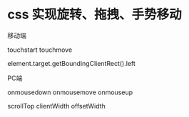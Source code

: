 # css 实现旋转、拖拽、手势移动

移动端

touchstart touchmove

element.target.getBoundingClientRect().left

PC端

onmousedown onmousemove onmouseup

scrollTop clientWidth offsetWidth
